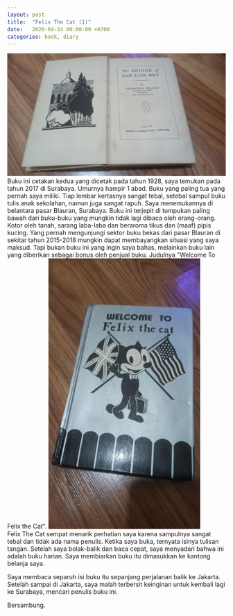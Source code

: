 ```yaml
---
layout: post
title:  "Felix The Cat (1)"
date:   2020-04-24 00:00:00 +0700
categories: book, diary
---
```


<img src="/assets/sanluisrey.jpg"/>
<br/>
Buku ini cetakan kedua yang dicetak pada tahun 1928, saya temukan pada tahun 2017 di Surabaya. Umurnya hampir 1 abad. Buku yang paling tua yang pernah saya miliki. Tiap lembar kertasnya sangat tebal, setebal sampul buku tulis anak sekolahan, namun juga sangat rapuh. Saya menemukannya di belantara pasar Blauran, Surabaya. Buku ini terjepit di tumpukan paling bawah dari buku-buku yang mungkin tidak lagi dibaca oleh orang-orang. Kotor oleh tanah, sarang laba-laba dan beraroma tikus dan (maaf) pipis kucing. Yang pernah mengunjungi sektor buku bekas dari pasar Blauran di sekitar tahun 2015-2018 mungkin dapat membayangkan situasi yang saya maksud. Tapi bukan buku ini yang ingin saya bahas, melainkan buku lain yang diberikan sebagai bonus oleh penjual buku. Judulnya "Welcome To Felix the Cat".


<img width="350" src="/assets/felixthecat.jpg"/>
<br/>
Felix The Cat sempat menarik perhatian saya karena sampulnya sangat tebal dan tidak ada nama penulis. Ketika saya buka, ternyata isinya tulisan tangan. Setelah saya bolak-balik dan baca cepat, saya menyadari bahwa ini adalah buku harian. Saya membiarkan buku itu dimasukkan ke kantong belanja saya.

Saya membaca separuh isi buku itu sepanjang perjalanan balik ke Jakarta. Setelah sampai di Jakarta, saya malah terbersit keinginan untuk kembali lagi ke Surabaya, mencari penulis buku ini.

Bersambung.

